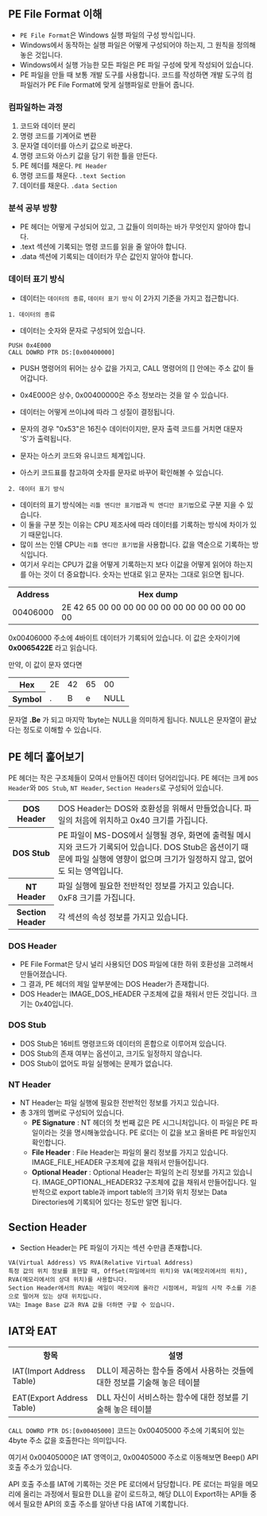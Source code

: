 ## PE File Format 이해
- ```PE File Format```은 Windows 실행 파일의 구성 방식입니다.
- Windows에서 동작하는 실행 파일은 어떻게 구성되어야 하는지, 그 원칙을 정의해 놓은 것입니다.
- Windows에서 실행 가능한 모든 파일은 PE 파일 구성에 맞게 작성되어 있습니다.
- PE 파일을 만들 때 보통 개발 도구를 사용합니다. 코드를 작성하면 개발 도구의 컴파일러가 PE File Format에 맞게 실행파일로 만들어 줍니다.

### 컴파일하는 과정
1. 코드와 데이터 분리
2. 명령 코드를 기계어로 변환
3. 문자열 데이터를 아스키 값으로 바꾼다.
4. 명령 코드와 아스키 값을 담기 위한 틀을 만든다.
5. PE 헤더를 채운다. ```PE Header```
6. 명령 코드를 채운다. ```.text Section```
7. 데이터를 채운다. ```.data Section```

### 분석 공부 방향
- PE 헤더는 어떻게 구성되어 있고, 그 값들이 의미하는 바가 무엇인지 알아야 합니다.
- .text 섹션에 기록되는 명령 코드를 읽을 줄 알아야 합니다.
- .data 섹션에 기록되는 데이터가 무슨 값인지 알아야 합니다.

### 데이터 표기 방식
- 데이터는 ```데이터의 종류```, ```데이터 표기 방식``` 이 2가지 기준을 가지고 접근합니다.

```1. 데이터의 종류```
- 데이터는 숫자와 문자로 구성되어 있습니다.
```
PUSH 0x4E000
CALL DOWRD PTR DS:[0x00400000]
```
- PUSH 명령어의 뒤어는 상수 값을 가지고, CALL 명령어의 [] 안에는 주소 값이 들어갑니다.
- 0x4E000은 상수, 0x00400000은 주소 정보라는 것을 알 수 있습니다.
- 데이터는 어떻게 쓰이냐에 따라 그 성질이 결정됩니다.


- 문자의 경우 "0x53"은 16진수 데이터이지만, 문자 출력 코드를 거치면 대문자 'S'가 출력됩니다.
- 문자는 아스키 코드와 유니코드 체계입니다.
- 아스키 코드표를 참고하여 숫자를 문자로 바꾸어 확인해볼 수 있습니다.

```2. 데이터 표기 방식```
- 데이터의 표기 방식에는 ```리틀 엔디안 표기법```과 ```빅 엔디안 표기법```으로 구분 지을 수 있습니다.
- 이 둘을 구분 짓는 이유는 CPU 제조사에 따라 데이터를 기록하는 방식에 차이가 있기 때문입니다.
- 많이 쓰는 인텔 CPU는 ```리틀 엔디안 표기법```을 사용합니다. 값을 역순으로 기록하는 방식입니다.
- 여기서 우리는 CPU가 값을 어떻게 기록하는지 보다 이값을 어떻게 읽어야 하는지를 아는 것이 더 중요합니다. 숫자는 반대로 읽고 문자는 그대로 읽으면 됩니다.

<table>
<tr><th>Address</th><th>Hex dump</th></tr>
<tr><td>00406000</td><td>2E 42 65 00 00 00 00 00 00 00 00 00 00 00 00 00</td></tr>
</table>

0x00406000 주소에 4바이트 데이터가 기록되어 있습니다. 이 값은 숫자이기에 **0x0065422E** 라고 읽습니다.

만약, 이 값이 문자 였다면 
<table>
<tr><th>Hex</th><td>2E</td><td>42</td><td>65</td><td>00</td></tr>
<tr><th>Symbol</th><td>.</td><td>B</td><td>e</td><td>NULL</td></tr>
</table>

문자열 **.Be** 가 되고 마지막 1byte는 NULL을 의미하게 됩니다. NULL은 문자열이 끝났다는 정도로 이해할 수 있습니다.

## PE 헤더 훑어보기
PE 헤더는 작은 구조체들이 모여서 만들어진 데이터 덩어리입니다.
PE 헤더는 크게 ```DOS Header```와 ```DOS Stub```, ```NT Header```, ```Section Headers```로 구성되어 있습니다.

<table>
<tr><th>DOS Header</th><td>DOS Header는 DOS와 호환성을 위해서 만들었습니다. 파일의 처음에 위치하고 0x40 크기를 가집니다.</td></tr>
<tr><th>DOS Stub</th><td>PE 파일이 MS-DOS에서 실행될 경우, 화면에 출력될 메시지와 코드가 기록되어 있습니다. DOS Stub은 옵션이기 때문에 파일 실행에 영향이 없으며 크기가 일정하지 않고, 없어도 되는 영역입니다.</td></tr>
<tr><th>NT Header</th><td>파일 실행에 필요한 전반적인 정보를 가지고 있습니다. 0xF8 크기를 가집니다.</td></tr>
<tr><th>Section Header</th><td>각 섹션의 속성 정보를 가지고 있습니다.</td></tr>
</table>

### DOS Header
- PE File Format은 당시 널리 사용되던 DOS 파일에 대한 하위 호환성을 고려해서 만들어졌습니다.
- 그 결과, PE 헤더의 제일 앞부분에는 DOS Header가 존재합니다.
- DOS Header는 IMAGE_DOS_HEADER 구조체에 값을 채워서 만든 것입니다. 크기는 0x40입니다.

### DOS Stub
- DOS Stub은 16비트 명령코드와 데이터의 혼합으로 이루어져 있습니다.
- DOS Stub의 존재 여부는 옵션이고, 크기도 일정하지 않습니다.
- DOS Stub이 없어도 파일 실행에는 문제가 없습니다.

### NT Header
- NT Header는 파일 실행에 필요한 전반적인 정보를 가지고 있습니다.
- 총 3개의 멤버로 구성되어 있습니다.
    - **PE Signature** : NT 헤더의 첫 번째 값은 PE 시그니처입니다. 이 파일은 PE 파일이라는 것을 명시해놓았습니다. PE 로더는 이 값을 보고 올바른 PE 파일인지 확인합니다.
    - **File Header** : File Header는 파일의 물리 정보를 가지고 있습니다. IMAGE_FILE_HEADER 구조체에 값을 채워서 만들어집니다.
    - **Optional Header** : Optional Header는 파일의 논리 정보를 가지고 있습니다. IMAGE_OPTIONAL_HEADER32 구조체에 값을 채워서 만들어집니다. 일반적으로 export table과 import table의 크기와 위치 정보는 Data Directories에 기록되어 있다는 정도만 알면 됩니다.

## Section Header
- Section Header는 PE 파일이 가지는 섹션 수만큼 존재합니다.

```
VA(Virtual Address) VS RVA(Relative Virtual Address)
특정 값의 위치 정보를 표현할 때, OffSet(파일에서의 위치)와 VA(메모리에서의 위치), RVA(메모리에서의 상대 위치)를 사용합니다.
Section Header에서의 RVA는 메일이 메모리에 올라간 시점에서, 파일의 시작 주소를 기준으로 떨어져 있는 상대 위치입니다.
VA는 Image Base 값과 RVA 값을 더하면 구할 수 있습니다.
```

## IAT와 EAT
<table>
<tr><th>항목</th><th>설명</th></tr>
<tr><td>IAT(Import Address Table)</td><td>DLL이 제공하는 함수들 중에서 사용하는 것들에 대한 정보를 기술해 놓은 테이블</td></tr>
<tr><td>EAT(Export Address Table)</td><td>DLL 자신이 서비스하는 함수에 대한 정보를 기술해 놓은 테이블</td></tr>
</table>

```CALL DOWRD PTR DS:[0x00405000]``` 코드는 0x00405000 주소에 기록되어 있는 4byte 주소 값을 호출한다는 의미입니다.

여기서 0x00405000은 IAT 영역이고, 0x00405000 주소로 이동해보면 Beep() API 호출 주소가 있습니다.

API 호출 주소를 IAT에 기록하는 것은 PE 로더에서 담당합니다. PE 로더는 파일을 메모리에 올리는 과정에서 필요한 DLL을 같이 로드하고, 해당 DLL이 Export하는 API들 중에서 필요한 API의 호출 주소를 알아낸 다음 IAT에 기록합니다.


